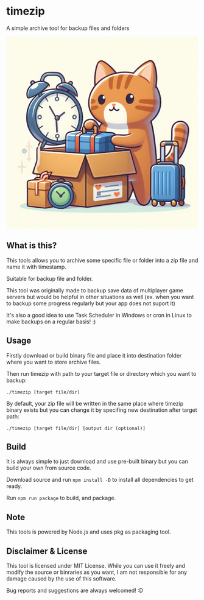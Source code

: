 # timezip
A simple archive tool for backup files and folders

<p align="center">
  <img src="./timezip.png">
</p>

## What is this?
This tools allows you to archive some specific file or folder into a zip file and name it with timestamp.

Suitable for backup file and folder. 

This tool was originally made to backup save data of multiplayer game servers but would be helpful in other situations as well (ex. when you want to backup some progress regularly but your app does not suport it)

It's also a good idea to use Task Scheduler in Windows or cron in Linux to make backups on a regular basis! :)

## Usage
Firstly download or build binary file and place it into destination folder where you want to store archive files.

Then run timezip with path to your target file or directory which you want to backup:

```
./timezip [target file/dir]
```

By default, your zip file will be written in the same place where timezip binary exists but you can change it by specifing new destination after target path:

```
./timezip [target file/dir] [output dir (optional)]
```

## Build
It is always simple to just download and use pre-built binary but you can build your own from source code.

Download source and run ```npm install -D``` to install all dependencies to get ready.

Run ```npm run package``` to build, and package.

## Note
This tools is powered by Node.js and uses pkg as packaging tool.

## Disclaimer & License
This tool is licensed under MIT License. While you can use it freely and modify the source or binraries as you want, I am not responsible for any damage caused by the use of this software.

Bug reports and suggestions are always welcomed! :D